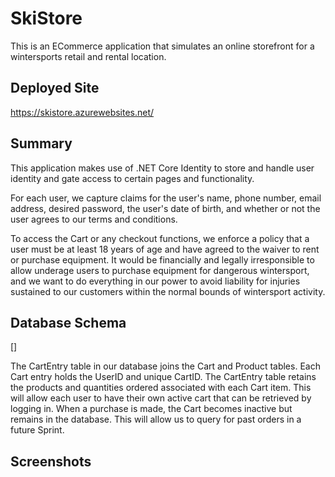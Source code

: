 # SkiStore
This is an ECommerce application that simulates an online storefront for a wintersports retail and rental location.

## Deployed Site
https://skistore.azurewebsites.net/

## Summary
This application makes use of .NET Core Identity to store and handle user identity and gate access to certain pages
and functionality.

For each user, we capture claims for the user's name, phone number, email address, desired password, the user's date of birth, and whether or not the user agrees to our terms and conditions.

To access the Cart or any checkout functions, we enforce a policy that a user must be at least 18 years of age and have agreed to the waiver to rent or purchase equipment. It would be financially and legally irresponsible to allow underage users to purchase equipment for dangerous wintersport, and we want to do everything in our power to avoid liability for injuries sustained to our customers within the normal bounds of wintersport activity.



## Database Schema
[]

The CartEntry table in our database joins the Cart and Product tables. Each Cart entry holds the UserID and unique CartID. The CartEntry table retains the products and quantities ordered associated with each Cart item. This will allow each user to have their own active cart that can be retrieved by logging in. When a purchase is made, the Cart becomes inactive but remains in the database. This will allow us to query for past orders in a future Sprint.
## Screenshots


